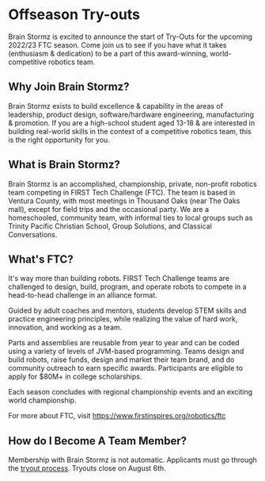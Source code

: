# Offseason Try-outs

Brain Stormz is excited to announce the start of Try-Outs for the upcoming 2022/23 FTC season. Come join us to see if you have what it takes (enthusiasm & dedication) to be a part of this award-winning, world-competitive robotics team.

## Why Join Brain Stormz?

Brain Stormz exists to build excellence & capability in the areas of leadership, product design, software/hardware engineering, manufacturing & promotion. If you are a high-school student aged 13-18 & are interested in building real-world skills in the context of a competitive robotics team, this is the right opportunity for you.

## What is Brain Stormz?

Brain Stormz is an accomplished, championship, private, non-profit robotics team competing in FIRST Tech Challenge (FTC).  The team is based in Ventura County, with most meetings in Thousand Oaks (near The Oaks mall), except for field trips and the occasional party.  We are a homeschooled, community team, with informal ties to local groups such as Trinity Pacific Christian School, Group Solutions, and Classical Conversations.

## What's FTC?

It's way more than building robots.  FIRST Tech Challenge teams are challenged to design, build, program, and operate robots to compete in a head-to-head challenge in an alliance format.

Guided by adult coaches and mentors, students develop STEM skills and practice engineering principles, while realizing the value of hard work, innovation, and working as a team.

Parts and assemblies are reusable from year to year and can be coded using a variety of levels of JVM-based programming.  Teams design and build robots, raise funds, design and market their team brand, and do community outreach to earn specific awards. Participants are eligible to apply for $80M+ in college scholarships.

Each season concludes with regional championship events and an exciting world championship.

For more about FTC, visit https://www.firstinspires.org/robotics/ftc


## How do I Become A Team Member?

Membership with Brain Stormz is not automatic.  Applicants must go through the [tryout process](../tryouts). Tryouts close on August 6th.